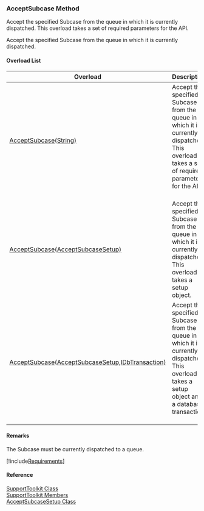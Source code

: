 ﻿### AcceptSubcase Method

Accept the specified Subcase from the queue in which it is currently dispatched. This overload takes a set of required parameters for the API.

Accept the specified Subcase from the queue in which it is currently dispatched.

#### Overload List

| Overload | Description |
| --- | --- |
| [AcceptSubcase(String)](FChoice.Toolkits.Clarify~FChoice.Toolkits.Clarify.Support.SupportToolkit~AcceptSubcase(String).md) | Accept the specified Subcase from the queue in which it is currently dispatched. This overload takes a set of required parameters for the API.   |
| [AcceptSubcase(AcceptSubcaseSetup)](FChoice.Toolkits.Clarify~FChoice.Toolkits.Clarify.Support.SupportToolkit~AcceptSubcase(AcceptSubcaseSetup).md) | Accept the specified Subcase from the queue in which it is currently dispatched. This overload takes a setup object.   |
| [AcceptSubcase(AcceptSubcaseSetup,IDbTransaction)](FChoice.Toolkits.Clarify~FChoice.Toolkits.Clarify.Support.SupportToolkit~AcceptSubcase(AcceptSubcaseSetup,IDbTransaction).md) | Accept the specified Subcase from the queue in which it is currently dispatched. This overload takes a setup object and a database transaction.   |

#### Remarks

The Subcase must be currently dispatched to a queue.

[!include[Requirements](../partials/requirements.md)]



#### Reference

[SupportToolkit Class](FChoice.Toolkits.Clarify~FChoice.Toolkits.Clarify.Support.SupportToolkit.md)  
[SupportToolkit Members](FChoice.Toolkits.Clarify~FChoice.Toolkits.Clarify.Support.SupportToolkit_members.md)  
[AcceptSubcaseSetup Class](FChoice.Toolkits.Clarify~FChoice.Toolkits.Clarify.Support.AcceptSubcaseSetup.md)